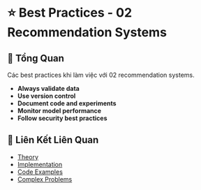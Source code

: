 # ⭐ Best Practices - 02 Recommendation Systems

## 🎯 Tổng Quan

Các best practices khi làm việc với 02 recommendation systems.

- **Always validate data**
- **Use version control**
- **Document code and experiments**
- **Monitor model performance**
- **Follow security best practices**

## 🔗 Liên Kết Liên Quan

- [Theory](./THEORY_02_recommendation_systems.md)
- [Implementation](./IMPLEMENTATION_02_recommendation_systems.md)
- [Code Examples](./CODE_EXAMPLES_02_recommendation_systems.md)
- [Complex Problems](./COMPLEX_PROBLEMS.md)
